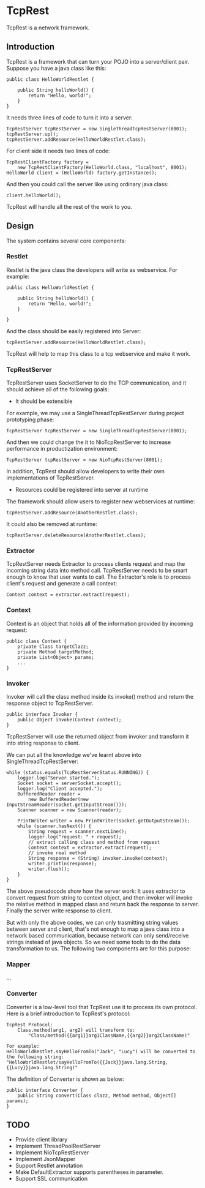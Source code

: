 # TcpRest

TcpRest is a network framework.

## Introduction

TcpRest is a framework that can turn your POJO into a server/client pair. Suppose you have a java class like this:

    public class HelloWorldRestlet {

        public String helloWorld() {
            return "Hello, world!";
        }
    }

It needs three lines of code to turn it into a server:

	TcpRestServer tcpRestServer = new SingleThreadTcpRestServer(8001);
	tcpRestServer.up();
	tcpRestServer.addResource(HelloWorldRestlet.class);


For client side it needs two lines of code:

	TcpRestClientFactory factory = 
		new TcpRestClientFactory(HelloWorld.class, "localhost", 8001);
	HelloWorld client = (HelloWorld) factory.getInstance();

And then you could call the server like using ordinary java class:

	client.helloWorld();

TcpRest will handle all the rest of the work to you.

## Design

The system contains several core components:

### Restlet

Restlet is the java class the developers will write as webservice. For example:

	public class HelloWorldRestlet {

	    public String helloWorld() {
	        return "Hello, world!";
	    }

	}

And the class should be easily registered into Server:

	tcpRestServer.addResource(HelloWorldRestlet.class);

TcpRest will help to map this class to a tcp webservice and make it work.

### TcpRestServer

TcpRestServer uses SocketServer to do the TCP communication, and it should achieve all of the following goals:

* It should be extensible

For example, we may use a SingleThreadTcpRestServer during project prototyping phase:

	TcpRestServer tcpRestServer = new SingleThreadTcpRestServer(8001);

And then we could change the it to NioTcpRestServer to increase performance in productization environment:

	TcpRestServer tcpRestServer = new NioTcpRestServer(8001);

In addition, TcpRest should allow developers to write their own implementations of TcpRestServer.

* Resources could be registered into server at runtime

The framework should allow users to register new webservices at runtime:

	tcpRestServer.addResource(AnotherRestlet.class);

It could also be removed at runtime:

	tcpRestServer.deleteResource(AnotherRestlet.class);

### Extractor

TcpRestServer needs Extractor to process clients request and map the incoming string data into method call. TcpRestServer needs to be smart enough to know that user wants to call. The Extractor's role is to process client's request and generate a call context:

	Context context = extractor.extract(request);

### Context

Context is an object that holds all of the information provided by incoming request:

	public class Context {
	    private Class targetClazz;
	    private Method targetMethod;
	    private List<Object> params;
	    ...
	}

### Invoker

Invoker will call the class method inside its invoke() method and return the response object to TcpRestServer.

	public interface Invoker {
	    public Object invoke(Context context);
	}

TcpRestServer will use the returned object from invoker and transform it into string response to client.

We can put all the knowledge we've learnt above into SingleThreadTcpRestServer:

	while (status.equals(TcpRestServerStatus.RUNNING)) {
	    logger.log("Server started.");
	    Socket socket = serverSocket.accept();
	    logger.log("Client accepted.");
	    BufferedReader reader = 
	    	new BufferedReader(new InputStreamReader(socket.getInputStream()));
	    Scanner scanner = new Scanner(reader);

	    PrintWriter writer = new PrintWriter(socket.getOutputStream());
	    while (scanner.hasNext()) {
	        String request = scanner.nextLine();
	        logger.log("request: " + request);
	        // extract calling class and method from request
	        Context context = extractor.extract(request);
	        // invoke real method
	        String response = (String) invoker.invoke(context);
	        writer.println(response);
	        writer.flush();
	    }
	}

The above pseudocode show how the server work: It uses extractor to convert request from string to context object, and then invoker will invoke the relative method in mapped class and return back the response to server. Finally the server write response to client.

But with only the above codes, we can only trasmitting string values between server and client, that's not enough to map a java class into a network based communication, because network can only send/receive strings instead of java objects. So we need some tools to do the data transformation to us. The following two components are for this purpose:

### Mapper

...

### Converter

Converter is a low-level tool that TcpRest use it to process its own protocol. Here is a brief introduction to TcpRest's protocol:

	TcpRest Protocol:
		Class.method(arg1, arg2) will transform to:
			"Class/method({{arg1}}arg1ClassName,{{arg2}}arg2ClassName)"
		
	For example:
	HelloWorldRestlet.sayHelloFromTo("Jack", "Lucy") will be converted to the following string:
	"HelloWorldRestlet/sayHelloFromTo({{Jack}}java.lang.String,{{Lucy}}java.lang.String)"

The definition of Converter is shown as below:

	public interface Converter {
	    public String convert(Class clazz, Method method, Object[] params);
	}


## TODO

* Provide client library
* Implement ThreadPoolRestServer
* Implement NioTcpRestServer
* Implement JsonMapper
* Support Restlet annotation
* Make DefaultExtractor supports parentheses in parameter.
* Support SSL communication


